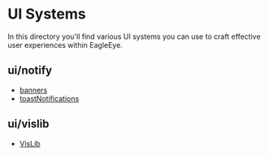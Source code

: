 # UI Systems

In this directory you'll find various UI systems you can use to craft effective user experiences within EagleEye.

## ui/notify

* [banners](notify/banners/BANNERS.md)
* [toastNotifications](notify/toasts/TOAST_NOTIFICATIONS.md)

## ui/vislib

* [VisLib](vislib/VISLIB.md)